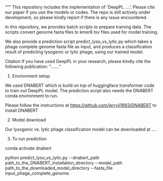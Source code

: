"""
This repository includes the implementation of 'DeepPL ....'. Please cite our paper if you use the models or codes. The repo is still actively under development, so please kindly report if there is any issue encountered.

In this repository, we provides batch scripts to prepare training data. The scripts convert genome fasta files to kmer6 tsv files used for model training.
 
We also provide a prediction script predict_lyso_vs_lytic.py which takes a phage complete genome fasta file as input, and produces a classification result of predicting lysogenic or lytic phage, using our trained model.

Citation
If you have used DeepPL in your research, please kindly cite the following publication:
"......."


1. Environment setup

We used DNABERT which is build on top of huggingface transformer code to train out DeepPL model. The prediction script also needs the DNABERT conda environment to run.

Please follow the instructions at https://github.com/jerryji1993/DNABERT to install DNABERT  

2. Model download

Our lysogenic vs. lytic phage classification model can be downloaded at ....

3. To run prediction

conda activate dnabert

python predict_lyso_vs_lytic.py --dnabert_path path_to_the_DNABERT_installation_directory --model_path path_to_the_downloaded_model_directory --fasta_file input_phage_complete_genome.
